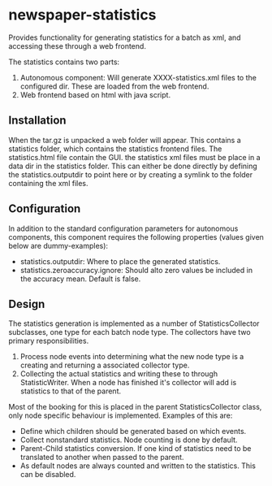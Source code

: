 newspaper-statistics
==========================

Provides functionality for generating statistics for a batch as xml, and accessing these through a web frontend.

The statistics contains two parts:
1. Autonomous component: Will generate XXXX-statistics.xml files to the configured dir. These are loaded from the web
frontend.
2. Web frontend based on html with java script.

## Installation
When the tar.gz is unpacked a web folder will appear. This contains a statistics folder, which contains the statistics
frontend files. The statistics.html file contain the GUI. the statistics xml files must be place in a data dir in the
statistics folder. This can either be done directly by defining the statistics.outputdir to point here or by creating a
symlink to the folder containing the xml files.

## Configuration

In addition to the standard configuration parameters for autonomous components, this component requires the following
properties (values given below are dummy-examples):
 * statistics.outputdir: Where to place the generated statistics.
 * statistics.zeroaccuracy.ignore: Should alto zero values be included in the accuracy mean. Default is
    false.

## Design
The statistics generation is implemented as a number of StatisticsCollector subclasses, one type for each batch node type.
 The collectors have two primary responsibilities.
 1. Process node events into determining what the new node type is a creating and returning a associated collector type.
 2. Collecting the actual statistics and writing these to through StatisticWriter. When a node has finished it's collector
  will add is statistics to that of the parent.

Most of the booking for this is placed in the parent StatisticsCollector class, only node specific behaviour is
implemented. Examples of this are:
* Define which children should be generated based on which events.
* Collect nonstandard statistics. Node counting is done by default.
* Parent-Child statistics conversion. If one kind of statistics need to be translated to another when passed to the
parent.
* As default nodes are always counted and written to the statistics. This can be disabled.

